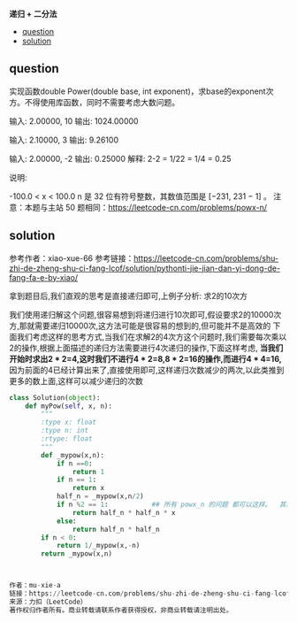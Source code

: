 **递归 + 二分法**

<!-- TOC -->

- [question](#question)
- [solution](#solution)

<!-- /TOC -->

## question

实现函数double Power(double base, int exponent)，求base的exponent次方。不得使用库函数，同时不需要考虑大数问题。



输入: 2.00000, 10
输出: 1024.00000

输入: 2.10000, 3
输出: 9.26100

输入: 2.00000, -2
输出: 0.25000
解释: 2-2 = 1/22 = 1/4 = 0.25
 

说明:

-100.0 < x < 100.0
n 是 32 位有符号整数，其数值范围是 [−231, 231 − 1] 。
注意：本题与主站 50 题相同：https://leetcode-cn.com/problems/powx-n/

## solution

参考作者：xiao-xue-66
参考链接：https://leetcode-cn.com/problems/shu-zhi-de-zheng-shu-ci-fang-lcof/solution/pythonti-jie-jian-dan-yi-dong-de-fang-fa-e-by-xiao/

拿到题目后,我们直观的思考是直接递归即可,上例子分析: 求2的10次方

我们使用递归解这个问题,很容易想到将递归进行10次即可,假设要求2的10000次方,那就需要递归10000次,这方法可能是很容易的想到的,但可能并不是高效的
下面我们考虑这样的思考方式,当我们在求解2的4次方这个问题时,我们需要每次乘以2的操作,根据上面描述的递归方法需要进行4次递归的操作,下面这样考虑,
**当我们开始时求出2 * 2=4,这时我们不进行4 * 2=8,8 * 2=16的操作,而进行4 * 4=16,**
因为前面的4已经计算出来了,直接使用即可,这样递归次数减少的两次,以此类推到更多的数上面,这样可以减少递归的次数




```py
class Solution(object):
    def myPow(self, x, n):
        """
        :type x: float
        :type n: int
        :rtype: float
        """
        def _mypow(x,n):
            if n ==0:
                return 1
            if n == 1:
                return x
            half_n = _mypow(x,n/2)
            if n %2 == 1:           ## 所有 powx_n 的问题 都可以这样。  其实还是用到的 二分法的 思路。
                return half_n * half_n * x
            else:
                return half_n * half_n
        if n < 0:
            return 1/_mypow(x,-n)
        return _mypow(x,n)



作者：mu-xie-a
链接：https://leetcode-cn.com/problems/shu-zhi-de-zheng-shu-ci-fang-lcof/solution/mian16_di-gui-by-mu-xie-a/
来源：力扣（LeetCode）
著作权归作者所有。商业转载请联系作者获得授权，非商业转载请注明出处。
```